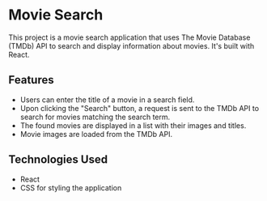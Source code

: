 # Movie Search

This project is a movie search application that uses The Movie Database (TMDb) API to search and display information about movies. It's built with React.

## Features

- Users can enter the title of a movie in a search field.
- Upon clicking the "Search" button, a request is sent to the TMDb API to search for movies matching the search term.
- The found movies are displayed in a list with their images and titles.
- Movie images are loaded from the TMDb API.

## Technologies Used

- React
- CSS for styling the application


